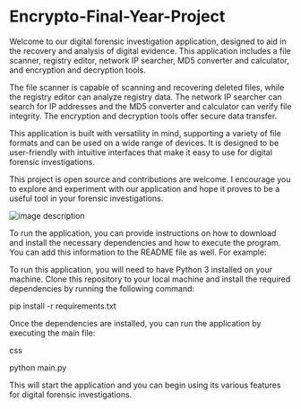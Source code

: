 # Encrypto-Final-Year-Project
Welcome to our digital forensic investigation application, designed to aid in the recovery and analysis of digital evidence. This application includes a file scanner, registry editor, network IP searcher, MD5 converter and calculator, and encryption and decryption tools.  

The file scanner is capable of scanning and recovering deleted files, while the registry editor can analyze registry data. The network IP searcher can search for IP addresses and the MD5 converter and calculator can verify file integrity. The encryption and decryption tools offer secure data transfer.

This application is built with versatility in mind, supporting a variety of file formats and can be used on a wide range of devices. It is designed to be user-friendly with intuitive interfaces that make it easy to use for digital forensic investigations.

This project is open source and contributions are welcome. I encourage you to explore and experiment with our application and hope it proves to be a useful tool in your forensic investigations.

![image description](images/image_filename.png)

To run the application, you can provide instructions on how to download and install the necessary dependencies and how to execute the program. You can add this information to the README file as well. For example:

To run this application, you will need to have Python 3 installed on your machine. Clone this repository to your local machine and install the required dependencies by running the following command:

pip install -r requirements.txt

Once the dependencies are installed, you can run the application by executing the main file:

css

python main.py

This will start the application and you can begin using its various features for digital forensic investigations.
